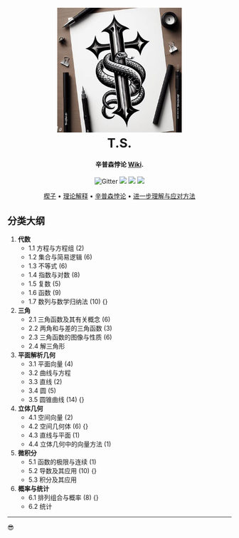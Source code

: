 <h1 align="center">
  <br>
  <img src="https://raw.githubusercontent.com/tandesen/AB_Test/main/pictures/tattoo2.jfif" alt="Markdownify" width="280"></a>
  <br>
  T.S.
  <br>
</h1>

<h4 align="center">辛普森悖论 <a href="https://en.wikipedia.org/wiki/Simpson%27s_paradox" target="_blank">Wiki</a>.</h4>

<p align="center">
  <img src="https://img.shields.io/badge/小红书-德森大老爷-red"
         alt="Gitter">
  <a>
	  <img src="https://img.shields.io/badge/B站-德森大老爷-purple">
  </a>
  <a>
      <img src="https://img.shields.io/badge/github-tandesen-green">
  </a>
  <a>
    <img src="https://img.shields.io/badge/$-donate-ff69b4.svg?maxAge=2592000&amp;style=flat">
  </a>
</p>

<p align="center">
  <a href="#楔子">楔子</a> •
  <a href="#理论解释">理论解释</a> •
  <a href="#辛普森悖论">辛普森悖论</a> •
  <a href="#进一步理解与应对方法">进一步理解与应对方法</a>
</p>


## 分类大纲

 1. **代数**
    * 1.1 方程与方程组 (2)
    * 1.2 集合与简易逻辑 (6)
    * 1.3 不等式 (6)
    * 1.4 指数与对数 (8)
    * 1.5 复数 (5)
    * 1.6 函数 (9)
    * 1.7 数列与数学归纳法 (10) {}
 2. **三角**
    * 2.1 三角函数及其有关概念 (6)
    * 2.2 两角和与差的三角函数 (3)
    * 2.3 三角函数的图像与性质 (6)
    * 2.4 解三角形
 3. **平面解析几何**
    * 3.1 平面向量 (4)
    * 3.2 曲线与方程
    * 3.3 直线 (2)
    * 3.4 圆 (5)
    * 3.5 圆锥曲线 (14) {}
 4. **立体几何**
    * 4.1 空间向量 (2)
    * 4.2 空间几何体 (6) {}
    * 4.3 直线与平面 (1)
    * 4.4 立体几何中的向量方法 (1)
 5. **微积分**
    * 5.1 函数的极限与连续 (1)
    * 5.2 导数及其应用 (10) {}
    * 5.3 积分及其应用
 6. **概率与统计**
    * 6.1 排列组合与概率 (8) {}
    * 6.2 统计


---
😎
